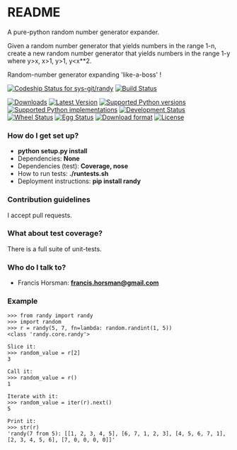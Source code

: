 # README #

A pure-python random number generator expander.

Given a random number generator that yields numbers in the range 1-n, create a
new random number generator that yields numbers in the range 1-y where
y>x, x>1, y>1, y<x**2.

Random-number generator expanding 'like-a-boss' !

[ ![Codeship Status for sys-git/randy](https://codeship.com/projects/b37d0320-ae33-0132-1fd1-1a9f620f162c/status?branch=master)](https://codeship.com/projects/68826)
[![Build Status](https://api.shippable.com/projects/550718be5ab6cc13529c1947/badge?branchName=master)](https://app.shippable.com/projects/550718be5ab6cc13529c1947/builds/latest)

[![Downloads](https://pypip.in/download/randy/badge.svg)](https://pypi.python.org/pypi/randy/)
[![Latest Version](https://pypip.in/version/randy/badge.svg)](https://pypi.python.org/pypi/randy/)
[![Supported Python versions](https://pypip.in/py_versions/randy/badge.svg)](https://pypi.python.org/pypi/randy/)
[![Supported Python implementations](https://pypip.in/implementation/randy/badge.svg)](https://pypi.python.org/pypi/randy/)
[![Development Status](https://pypip.in/status/randy/badge.svg)](https://pypi.python.org/pypi/randy/)
[![Wheel Status](https://pypip.in/wheel/randy/badge.svg)](https://pypi.python.org/pypi/randy/)
[![Egg Status](https://pypip.in/egg/randy/badge.svg)](https://pypi.python.org/pypi/randy/)
[![Download format](https://pypip.in/format/randy/badge.svg)](https://pypi.python.org/pypi/randy/)
[![License](https://pypip.in/license/randy/badge.svg)](https://pypi.python.org/pypi/randy/)


### How do I get set up? ###

* **python setup.py install**
* Dependencies: **None**
* Dependencies (test):  **Coverage, nose**
* How to run tests:  **./runtests.sh**
* Deployment instructions:  **pip install randy**

### Contribution guidelines ###
I accept pull requests.

### What about test coverage? ###
There is a full suite of unit-tests.

### Who do I talk to? ###

* Francis Horsman:  **francis.horsman@gmail.com**

### Example ###

```
>>> from randy import randy
>>> import random
>>> r = randy(5, 7, fn=lambda: random.randint(1, 5))
<class 'randy.core.randy'>

Slice it:
>>> random_value = r[2]
3

Call it:
>>> random_value = r()
1

Iterate with it:
>>> random_value = iter(r).next()
5

Print it:
>>> str(r)
'randy(7 from 5): [[1, 2, 3, 4, 5], [6, 7, 1, 2, 3], [4, 5, 6, 7, 1], [2, 3, 4, 5, 6], [7, 0, 0, 0, 0]]'
```
